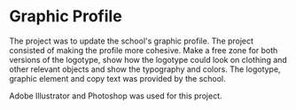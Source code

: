 # Graphic Profile

The project was to update the school's graphic profile. The project consisted of making the profile more cohesive. Make a free zone for both versions of the logotype, show how the logotype could look on clothing and other relevant objects and show the typography and colors. The logotype, graphic element and copy text was provided by the school. 

Adobe Illustrator and Photoshop was used for this project. 
